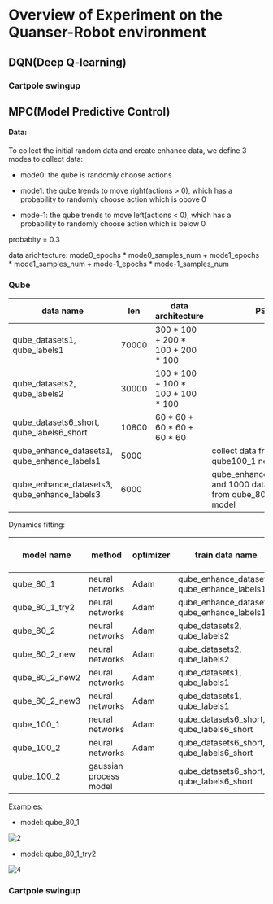 # Overview of Experiment on the Quanser-Robot environment

## DQN(Deep Q-learning)

### Cartpole swingup





## MPC(Model Predictive Control)

#### Data:

To collect the initial random data and create enhance data, we define 3 modes to collect data:

+ mode0: the qube is randomly choose actions

+ mode1: the qube trends to move right(actions > 0), which has a probability to randomly choose action which is obove 0

+ mode-1: the qube trends to move left(actions < 0), which has a probability to randomly choose action which is below 0

 probabity = 0.3

 data arichtecture:  mode0_epochs * mode0_samples_num + mode1_epochs * mode1_samples_num + mode-1_epochs * mode-1_samples_num

### Qube



| data name |  len  | data architecture |  PS
|------|----------|-------------|------|
| qube_datasets1, qube_labels1  |  70000  | 300 * 100 + 200 * 100 + 200 * 100 |     |
| qube_datasets2, qube_labels2  |  30000 | 100 * 100 + 100 * 100 + 100 * 100 |    |
| qube_datasets6_short, qube_labels6_short  |  10800  | 60 * 60 + 60 * 60 + 60 * 60 |   |
| qube_enhance_datasets1, qube_enhance_labels1 |  5000  |    | collect data from the qube100_1 networks  |
| qube_enhance_datasets3, qube_enhance_labels3  |  6000  |     |  qube_enhance_datasets1 and 1000 data trained from qube_80_try2 model  |

Dynamics fitting:

| model name |  method  | optimizer | train data name | train data type  | model architecture |
|------|----------|-------------|-----------|---------|--:|
|  qube_80_1    | neural networks         |   Adam          | qube_enhance_dataset1, qube_enhance_labels1          | enhance data  |  7* 70* 70* 6
|  qube_80_1_try2    | neural networks         |   Adam          | qube_enhance_dataset1, qube_enhance_labels1          | enhance data  |  7 * 80 * 6
| qube_80_2    | neural networks   |  Adam     | qube_datasets2, qube_labels2   |    | 7 * 100 * 6
| qube_80_2_new    | neural networks   |  Adam     | qube_datasets2, qube_labels2  |    | 7 * 80 * 80 * 6
| qube_80_2_new2    | neural networks   |  Adam     | qube_datasets1, qube_labels1 |    | 7 * 300 * 300 * 6
| qube_80_2_new3    | neural networks   |  Adam     | qube_datasets1, qube_labels1 |    | 7 * 500 * 500 * 6
| qube_100_1     | neural networks   |  Adam     | qube_datasets6_short, qube_labels6_short |    | 7 * 100 * 6
| qube_100_2     | neural networks   |  Adam     | qube_datasets6_short, qube_labels6_short   |  | 7 * 100 * 100 * 6
| qube_100_2     | gaussian process model   |        | qube_datasets6_short, qube_labels6_short   |  |   




Examples:

+ model:  qube_80_1


![2](https://github.com/michaelliyunhao/images/blob/master/qube80_1.png)


+ model:  qube_80_1_try2

![4](https://github.com/michaelliyunhao/images/blob/master/qube_80_1_try2.png)

### Cartpole swingup
